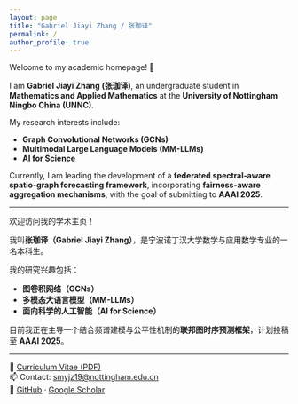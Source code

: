 ```yaml
---
layout: page
title: "Gabriel Jiayi Zhang / 张珈译"
permalink: /
author_profile: true
---
```


Welcome to my academic homepage! 👋

I am **Gabriel Jiayi Zhang (张珈译)**, an undergraduate student in **Mathematics and Applied Mathematics** at the **University of Nottingham Ningbo China (UNNC)**.

My research interests include:

- **Graph Convolutional Networks (GCNs)**
- **Multimodal Large Language Models (MM-LLMs)**
- **AI for Science**

Currently, I am leading the development of a **federated spectral-aware spatio-graph forecasting framework**, incorporating **fairness-aware aggregation mechanisms**, with the goal of submitting to **AAAI 2025**.

---

欢迎访问我的学术主页！

我叫**张珈译（Gabriel Jiayi Zhang）**，是宁波诺丁汉大学数学与应用数学专业的一名本科生。

我的研究兴趣包括：

- **图卷积网络（GCNs）**
- **多模态大语言模型（MM-LLMs）**
- **面向科学的人工智能（AI for Science）**

目前我正在主导一个结合频谱建模与公平性机制的**联邦图时序预测框架**，计划投稿至 **AAAI 2025**。

---

📄 [Curriculum Vitae (PDF)](/files/ZJY_Resume.pdf)  
📫 Contact: smyjz19@nottingham.edu.cn  
🔗 [GitHub](https://github.com/ZhangJiayi24) · [Google Scholar](https://scholar.google.com/citations?user=bLUpHDsAAAAJ)
